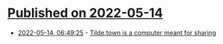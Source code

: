 # [Published on 2022-05-14](index.md)

* [2022-05-14, 06:49:25](https://news.ycombinator.com/item?id=31375646) - [Tilde.town is a computer meant for sharing](https://tilde.town/)
